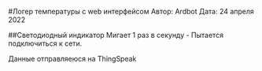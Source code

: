 #Логер температуры с web интерфейсом
Автор: Ardbot
Дата: 24 апреля 2022

##Светодиодный индикатор
Мигает 1 раз в секунду - Пытается подключиться к сети. 

Данные отправляеюся на ThingSpeak